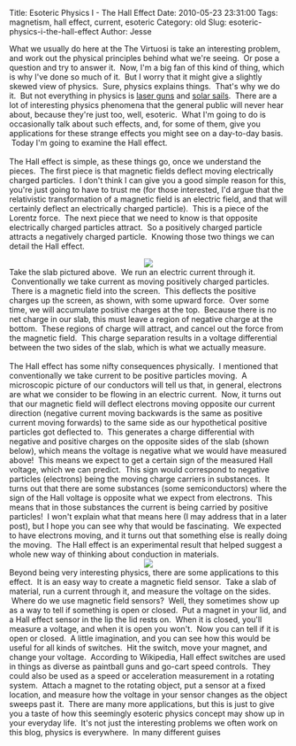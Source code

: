 Title: Esoteric Physics I - The Hall Effect
Date: 2010-05-23 23:31:00
Tags: magnetism, hall effect, current, esoteric
Category: old
Slug: esoteric-physics-i-the-hall-effect
Author: Jesse

What we usually do here at the The Virtuosi is take an interesting problem, and work out the physical principles behind what we're seeing. &nbsp;Or pose a question and try to answer it. &nbsp;Now, I'm a big fan of this kind of thing, which is why I've done so much of it. &nbsp;But I worry that it might give a slightly skewed view of physics. &nbsp;Sure, physics explains things. &nbsp;That's why we do it. &nbsp;But not everything in physics is <a href="http://thevirtuosi.blogspot.com/2010/04/laser-gun-recoil-follow-up.html">laser guns</a> and <a href="http://thevirtuosi.blogspot.com/2010/05/solar-sails-i.html">solar sails</a>. &nbsp;There are a lot of interesting physics phenomena that the general public will never hear about, because they're just too, well, esoteric. &nbsp;What I'm going to do is occasionally talk about such effects, and, for some of them, give you applications for these strange effects you might see on a day-to-day basis. &nbsp;Today I'm going to examine the Hall effect.<br /><br /><a name='more'></a>The Hall effect is simple, as these things go, once we understand the pieces. &nbsp;The first piece is that magnetic fields deflect moving electrically charged particles. &nbsp;I don't think I can give you a good simple reason for this, you're just going to have to trust me (for those interested, I'd argue that the relativistic transformation of a magnetic field is an electric field, and that will certainly deflect an electrically charged particle). &nbsp;This is a piece of the Lorentz force. &nbsp;The next piece that we need to know is that opposite electrically charged particles attract. &nbsp;So a positively charged particle attracts a negatively charged particle. &nbsp;Knowing those two things we can detail the Hall effect.<br /><div class="separator" style="clear: both; text-align: center;"><a href="http://4.bp.blogspot.com/_SYZpxZOlcb0/S_nxJSw3bQI/AAAAAAAAABU/Mi2_jDtskus/s1600/Hall+effect+pos.JPG" imageanchor="1" style="margin-left: 1em; margin-right: 1em;"><img border="0" src="http://4.bp.blogspot.com/_SYZpxZOlcb0/S_nxJSw3bQI/AAAAAAAAABU/Mi2_jDtskus/s320/Hall+effect+pos.JPG" /></a></div>Take the slab pictured above. &nbsp;We run an electric current through it. &nbsp;Conventionally we take current as moving positively charged particles. &nbsp;There is a magnetic field into the screen. &nbsp;This deflects the positive charges up the screen, as shown, with some upward force. &nbsp;Over some time, we will accumulate positive charges at the top. &nbsp;Because there is no net charge in our slab, this must leave a region of negative charge at the bottom. &nbsp;These regions of charge will attract, and cancel out the force from the magnetic field. &nbsp;This charge separation results in a voltage differential between the two sides of the slab, which is what we actually measure.<br /><br />The Hall effect has some nifty consequences physically. &nbsp;I mentioned that conventionally we take current to be positive particles moving. &nbsp;A microscopic picture of our conductors will tell us that, in general, electrons are what we consider to be flowing in an electric current. &nbsp;Now, it turns out that our magnetic field will deflect electrons moving opposite our current direction (negative current moving backwards is the same as positive current moving forwards) to the same side as our hypothetical positive particles got deflected to. &nbsp;This generates a charge differential with negative and positive charges on the opposite sides of the slab (shown below), which means the voltage is negative what we would have measured above! &nbsp;This means we expect to get a certain sign of the measured Hall voltage, which we can predict. &nbsp;This sign would correspond to negative particles (electrons) being the moving charge carriers in substances. &nbsp;It turns out that there are some substances (some semiconductors) where the sign of the Hall voltage is opposite what we expect from electrons. &nbsp;This means that in those substances the current is being carried by positive particles! &nbsp;I won't explain what that means here (I may address that in a later post), but I hope you can see why that would be fascinating. &nbsp;We expected to have electrons moving, and it turns out that something else is really doing the moving. &nbsp;The Hall effect is an experimental result that helped suggest a whole new way of thinking about conduction in materials.<br /><div class="separator" style="clear: both; text-align: center;"><a href="http://2.bp.blogspot.com/_SYZpxZOlcb0/S_nxRTxhhoI/AAAAAAAAABc/AJGpkjd-iWU/s1600/Hall+effect+neg.JPG" imageanchor="1" style="margin-left: 1em; margin-right: 1em;"><img border="0" src="http://2.bp.blogspot.com/_SYZpxZOlcb0/S_nxRTxhhoI/AAAAAAAAABc/AJGpkjd-iWU/s320/Hall+effect+neg.JPG" /></a></div>Beyond being very interesting physics, there are some applications to this effect. &nbsp;It is an easy way to create a magnetic field sensor. &nbsp;Take a slab of material, run a current through it, and measure the voltage on the sides. &nbsp;Where do we use magnetic field sensors? &nbsp;Well, they sometimes show up as a way to tell if something is open or closed. &nbsp;Put a magnet in your lid, and a Hall effect sensor in the lip the lid rests on. &nbsp;When it is closed, you'll measure a voltage, and when it is open you won't. &nbsp;Now you can tell if it is open or closed. &nbsp;A little imagination, and you can see how this would be useful for all kinds of switches. &nbsp;Hit the switch, move your magnet, and change your voltage. &nbsp;According to Wikipedia, Hall effect switches are used in things as diverse as paintball guns and go-cart speed controls. &nbsp;They could also be used as a speed or acceleration measurement in a rotating system. &nbsp;Attach a magnet to the rotating object, put a sensor at a fixed location, and measure how the voltage in your sensor changes as the object sweeps past it. &nbsp;There are many more applications, but this is just to give you a taste of how this seemingly esoteric physics concept may show up in your everyday life. &nbsp;It's not just the interesting problems we often work on this blog, physics is everywhere. &nbsp;In many different guises
